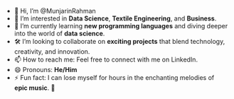 - 👋 Hi, I’m @MunjarinRahman
- 👀 I’m interested in **Data Science**, **Textile Engineering**, and **Business**.
- 🌱 I’m currently learning **new programming languages** and diving deeper into the world of **data science**.
- 🛠️ I’m looking to collaborate on **exciting projects** that blend technology, creativity, and innovation.
- 📫 How to reach me: Feel free to connect with me on LinkedIn.
- 😄 Pronouns: **He/Him**
- ⚡ Fun fact: I can lose myself for hours in the enchanting melodies of **epic music**. 🎵

<!---
MunjarinRahman/MunjarinRahman is a ✨ special ✨ repository because its `README.md` (this file) appears on your GitHub profile.
You can click the Preview link to take a look at your changes.
--->
